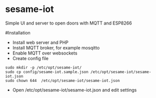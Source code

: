 # sesame-iot
Simple UI and server to open doors with MQTT and ESP8266

#Installation

* Install web server and PHP
* Install MQTT broker, for example mosqitto
* Enable MQTT over websockets
* Create config file
```
sudo mkdir -p /etc/opt/sesame-iot/
sudo cp config/sesame-iot.sample.json /etc/opt/sesame-iot/sesame-iot.json
sudo chown 644  /etc/opt/sesame-iot/sesame-iot.json
```
* Open /etc/opt/sesame-iot/sesame-iot.json and edit settings
